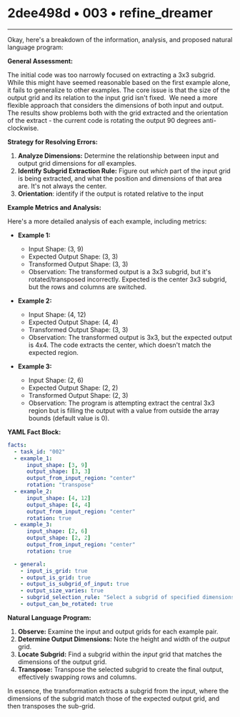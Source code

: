 # 2dee498d • 003 • refine_dreamer

---
Okay, here's a breakdown of the information, analysis, and proposed natural language program:

**General Assessment:**

The initial code was too narrowly focused on extracting a 3x3 subgrid. While this might have seemed reasonable based on the first example alone, it fails to generalize to other examples. The core issue is that the size of the output grid and its relation to the input grid isn't fixed.  We need a more flexible approach that considers the dimensions of both input and output. The results show problems both with the grid extracted and the orientation of the extract - the current code is rotating the output 90 degrees anti-clockwise.

**Strategy for Resolving Errors:**

1.  **Analyze Dimensions:** Determine the relationship between input and output grid dimensions for *all* examples.
2.  **Identify Subgrid Extraction Rule:** Figure out *which* part of the input grid is being extracted, and what the position and dimensions of that area are. It's not always the center.
3.  **Orientation**: identify if the output is rotated relative to the input

**Example Metrics and Analysis:**

Here's a more detailed analysis of each example, including metrics:

*   **Example 1:**
    *   Input Shape: (3, 9)
    *   Expected Output Shape: (3, 3)
    *   Transformed Output Shape: (3, 3)
    *   Observation: The transformed output is a 3x3 subgrid, but it's rotated/transposed incorrectly. Expected is the center 3x3 subgrid, but the rows and columns are switched.

*   **Example 2:**
    *   Input Shape: (4, 12)
    *   Expected Output Shape: (4, 4)
    *   Transformed Output Shape: (3, 3)
    *   Observation: The transformed output is 3x3, but the expected output is 4x4. The code extracts the center, which doesn't match the expected region.

*   **Example 3:**
    *   Input Shape: (2, 6)
    *   Expected Output Shape: (2, 2)
    *   Transformed Output Shape: (2, 3)
    *    Observation: The program is attempting extract the central 3x3 region but is filling the output with a value from outside the array bounds (default value is 0).

**YAML Fact Block:**

```yaml
facts:
  - task_id: "002"
  - example_1:
      input_shape: [3, 9]
      output_shape: [3, 3]
      output_from_input_region: "center"
      rotation: "transpose"
  - example_2:
      input_shape: [4, 12]
      output_shape: [4, 4]
      output_from_input_region: "center"
      rotation: true
  - example_3:
      input_shape: [2, 6]
      output_shape: [2, 2]
      output_from_input_region: "center"
      rotation: true

  - general:
    - input_is_grid: true
    - output_is_grid: true
    - output_is_subgrid_of_input: true
    - output_size_varies: true
    - subgrid_selection_rule: "Select a subgrid of specified dimensions."
    - output_can_be_rotated: true
```

**Natural Language Program:**

1.  **Observe:** Examine the input and output grids for each example pair.
2.  **Determine Output Dimensions:** Note the height and width of the *output* grid.
3.  **Locate Subgrid:** Find a subgrid within the *input* grid that matches the dimensions of the output grid.
4. **Transpose:** Transpose the selected subgrid to create the final output, effectively swapping rows and columns.

In essence, the transformation extracts a subgrid from the input, where the dimensions of the subgrid match those of the expected output grid, and then transposes the sub-grid.

